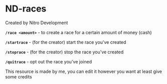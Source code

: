 # ND-races
Created by Nitro Development

>
**`/race <amount>`** - to create a race for a certain amount of money (cash)

**`/startrace`** - (for the creator) start the race you've created

**`/stoprace`** - (for the creator) stop the race you've created

**`/quitrace`** - opt out the race you've joined

This resource is made by me, you can edit it however you want at least give some credits

